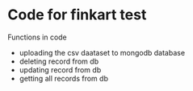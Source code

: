 # Code for finkart test

Functions in code
- uploading the csv daataset to mongodb database
- deleting record from db
- updating record from db
- getting all records from db